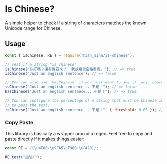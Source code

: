 # Is Chinese?

A simple helper to check if a string of characters matches the known Unicode range for Chinese.

## Usage

```js
const { isChinese, RE } = require("@ian_sinn/is-chinese");

// Test if a string "is chinese"
isChinese("你好嗎？還有誰要來？  我放幾個空格看看。"); // => true
isChinese("Just an english sentence"); // => false

// You can also use `hasChinese` if you just want to see if _any_ characters match.
isChinese("Just an english sentence... 不是！"); // => false
hasChinese("Just an english sentence... 不是！"); // => true

// You can configure the percentage of a string that must be Chinese in order
// to pass the test.
isChinese("Just an english sentence... 不是！", { threshold: 0.05 }); // => true
```

### Copy Paste

This library is basically a wrapper around a regex. Feel free to copy and paste directly if it makes things easier:

```js
const RE = /[\u4E00-\u9FA5\uF900-\uFA2D]/;

RE.test("加油!");
```
